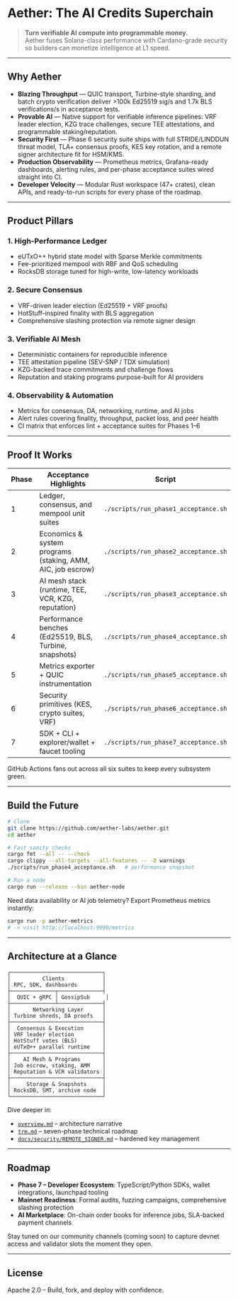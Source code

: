 # Aether: The AI Credits Superchain

> **Turn verifiable AI compute into programmable money.**  
> Aether fuses Solana-class performance with Cardano-grade security so builders can monetize intelligence at L1 speed.

---

## Why Aether

- **Blazing Throughput** — QUIC transport, Turbine-style sharding, and batch crypto verification deliver >100k Ed25519 sig/s and 1.7k BLS verifications/s in acceptance tests.
- **Provable AI** — Native support for verifiable inference pipelines: VRF leader election, KZG trace challenges, secure TEE attestations, and programmable staking/reputation.
- **Security First** — Phase 6 security suite ships with full STRIDE/LINDDUN threat model, TLA+ consensus proofs, KES key rotation, and a remote signer architecture fit for HSM/KMS.
- **Production Observability** — Prometheus metrics, Grafana-ready dashboards, alerting rules, and per-phase acceptance suites wired straight into CI.
- **Developer Velocity** — Modular Rust workspace (47+ crates), clean APIs, and ready-to-run scripts for every phase of the roadmap.

---

## Product Pillars

### 1. High-Performance Ledger
- eUTxO++ hybrid state model with Sparse Merkle commitments
- Fee-prioritized mempool with RBF and QoS scheduling
- RocksDB storage tuned for high-write, low-latency workloads

### 2. Secure Consensus
- VRF-driven leader election (Ed25519 + VRF proofs)
- HotStuff-inspired finality with BLS aggregation
- Comprehensive slashing protection via remote signer design

### 3. Verifiable AI Mesh
- Deterministic containers for reproducible inference
- TEE attestation pipeline (SEV-SNP / TDX simulation)
- KZG-backed trace commitments and challenge flows
- Reputation and staking programs purpose-built for AI providers

### 4. Observability & Automation
- Metrics for consensus, DA, networking, runtime, and AI jobs
- Alert rules covering finality, throughput, packet loss, and peer health
- CI matrix that enforces lint + acceptance suites for Phases 1–6

---

## Proof It Works

| Phase | Acceptance Highlights | Script |
|-------|----------------------|--------|
| 1 | Ledger, consensus, and mempool unit suites | `./scripts/run_phase1_acceptance.sh` |
| 2 | Economics & system programs (staking, AMM, AIC, job escrow) | `./scripts/run_phase2_acceptance.sh` |
| 3 | AI mesh stack (runtime, TEE, VCR, KZG, reputation) | `./scripts/run_phase3_acceptance.sh` |
| 4 | Performance benches (Ed25519, BLS, Turbine, snapshots) | `./scripts/run_phase4_acceptance.sh` |
| 5 | Metrics exporter + QUIC instrumentation | `./scripts/run_phase5_acceptance.sh` |
| 6 | Security primitives (KES, crypto suites, VRF) | `./scripts/run_phase6_acceptance.sh` |
| 7 | SDK + CLI + explorer/wallet + faucet tooling | `./scripts/run_phase7_acceptance.sh` |

GitHub Actions fans out across all six suites to keep every subsystem green.

---

## Build the Future

```bash
# Clone
git clone https://github.com/aether-labs/aether.git
cd aether

# Fast sanity checks
cargo fmt --all -- --check
cargo clippy --all-targets --all-features -- -D warnings
./scripts/run_phase4_acceptance.sh   # performance snapshot

# Run a node
cargo run --release --bin aether-node
```

Need data availability or AI job telemetry? Export Prometheus metrics instantly:

```bash
cargo run -p aether-metrics
# -> visit http://localhost:9090/metrics
```

---

## Architecture at a Glance

```
┌─────────────────────────────┐
│          Clients            │
│ RPC, SDK, dashboards        │
├──────────────┬──────────────┤
│  QUIC + gRPC │ GossipSub     │
├──────────────┴──────────────┤
│       Networking Layer      │
│ Turbine shreds, DA proofs   │
├─────────────────────────────┤
│  Consensus & Execution      │
│ VRF leader election         │
│ HotStuff votes (BLS)        │
│ eUTxO++ parallel runtime    │
├─────────────────────────────┤
│    AI Mesh & Programs       │
│ Job escrow, staking, AMM    │
│ Reputation & VCR validators │
├─────────────────────────────┤
│     Storage & Snapshots     │
│ RocksDB, SMT, archive node  │
└─────────────────────────────┘
```

Dive deeper in:
- [`overview.md`](./overview.md) – architecture narrative  
- [`trm.md`](./trm.md) – seven-phase technical roadmap  
- [`docs/security/REMOTE_SIGNER.md`](./docs/security/REMOTE_SIGNER.md) – hardened key management

---

## Roadmap

- **Phase 7 – Developer Ecosystem**: TypeScript/Python SDKs, wallet integrations, launchpad tooling
- **Mainnet Readiness**: Formal audits, fuzzing campaigns, comprehensive slashing protection
- **AI Marketplace**: On-chain order books for inference jobs, SLA-backed payment channels

Stay tuned on our community channels (coming soon) to capture devnet access and validator slots the moment they open.

---

## License

Apache 2.0 – Build, fork, and deploy with confidence.
